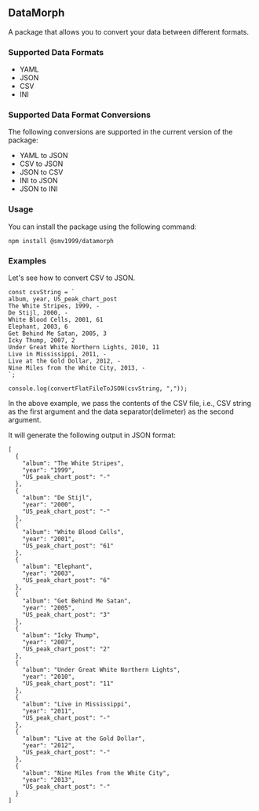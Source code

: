 ## DataMorph

A package that allows you to convert your data between different formats.

### Supported Data Formats

- YAML
- JSON
- CSV
- INI

### Supported Data Format Conversions

The following conversions are supported in the current version of the package:

- YAML to JSON
- CSV to JSON
- JSON to CSV
- INI to JSON
- JSON to INI

### Usage

You can install the package using the following command:

```
npm install @smv1999/datamorph
```

### Examples

Let's see how to convert CSV to JSON.

```
const csvString = `
album, year, US_peak_chart_post
The White Stripes, 1999, -
De Stijl, 2000, -
White Blood Cells, 2001, 61
Elephant, 2003, 6
Get Behind Me Satan, 2005, 3
Icky Thump, 2007, 2
Under Great White Northern Lights, 2010, 11
Live in Mississippi, 2011, -
Live at the Gold Dollar, 2012, -
Nine Miles from the White City, 2013, -
`;

console.log(convertFlatFileToJSON(csvString, ","));
```

In the above example, we pass the contents of the CSV file, i.e., CSV string as the first argument and the data separator(delimeter) as the second argument.

It will generate the following output in JSON format:

```
[
  {
    "album": "The White Stripes",
    "year": "1999",
    "US_peak_chart_post": "-"
  },
  {
    "album": "De Stijl",
    "year": "2000",
    "US_peak_chart_post": "-"
  },
  {
    "album": "White Blood Cells",
    "year": "2001",
    "US_peak_chart_post": "61"
  },
  {
    "album": "Elephant",
    "year": "2003",
    "US_peak_chart_post": "6"
  },
  {
    "album": "Get Behind Me Satan",
    "year": "2005",
    "US_peak_chart_post": "3"
  },
  {
    "album": "Icky Thump",
    "year": "2007",
    "US_peak_chart_post": "2"
  },
  {
    "album": "Under Great White Northern Lights",
    "year": "2010",
    "US_peak_chart_post": "11"
  },
  {
    "album": "Live in Mississippi",
    "year": "2011",
    "US_peak_chart_post": "-"
  },
  {
    "album": "Live at the Gold Dollar",
    "year": "2012",
    "US_peak_chart_post": "-"
  },
  {
    "album": "Nine Miles from the White City",
    "year": "2013",
    "US_peak_chart_post": "-"
  }
]
```
